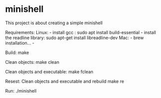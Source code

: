 # minishell
This project is about creating a simple minishell

Requirements:
	Linux:
	- install gcc : sudo apt install build-essential
	- install the readline library: sudo apt-get install libreadline-dev
	Mac:
	- brew installation...
	-

Build:
	make

Clean objects:
	make clean

Clean objects and executable:
	make fclean

Resest: Clean objects and executable and rebuild
	make re

Run:
	./minishell
